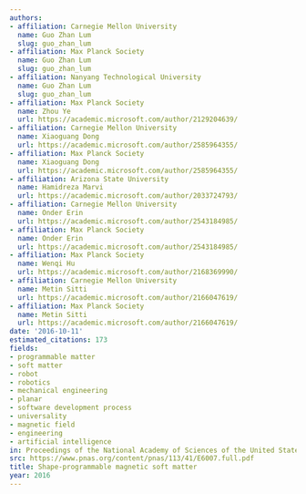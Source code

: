 ```yaml
---
authors:
- affiliation: Carnegie Mellon University
  name: Guo Zhan Lum
  slug: guo_zhan_lum
- affiliation: Max Planck Society
  name: Guo Zhan Lum
  slug: guo_zhan_lum
- affiliation: Nanyang Technological University
  name: Guo Zhan Lum
  slug: guo_zhan_lum
- affiliation: Max Planck Society
  name: Zhou Ye
  url: https://academic.microsoft.com/author/2129204639/
- affiliation: Carnegie Mellon University
  name: Xiaoguang Dong
  url: https://academic.microsoft.com/author/2585964355/
- affiliation: Max Planck Society
  name: Xiaoguang Dong
  url: https://academic.microsoft.com/author/2585964355/
- affiliation: Arizona State University
  name: Hamidreza Marvi
  url: https://academic.microsoft.com/author/2033724793/
- affiliation: Carnegie Mellon University
  name: Onder Erin
  url: https://academic.microsoft.com/author/2543184985/
- affiliation: Max Planck Society
  name: Onder Erin
  url: https://academic.microsoft.com/author/2543184985/
- affiliation: Max Planck Society
  name: Wenqi Hu
  url: https://academic.microsoft.com/author/2168369990/
- affiliation: Carnegie Mellon University
  name: Metin Sitti
  url: https://academic.microsoft.com/author/2166047619/
- affiliation: Max Planck Society
  name: Metin Sitti
  url: https://academic.microsoft.com/author/2166047619/
date: '2016-10-11'
estimated_citations: 173
fields:
- programmable matter
- soft matter
- robot
- robotics
- mechanical engineering
- planar
- software development process
- universality
- magnetic field
- engineering
- artificial intelligence
in: Proceedings of the National Academy of Sciences of the United States of America
src: https://www.pnas.org/content/pnas/113/41/E6007.full.pdf
title: Shape-programmable magnetic soft matter
year: 2016
---
```

